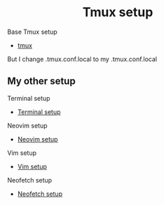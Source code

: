 <h1 align="center">Tmux setup</h1>

Base Tmux setup
- [tmux](https://github.com/gpakosz/.tmux)

But I change .tmux.conf.local to my .tmux.conf.local

## My other setup
Terminal setup
- [Terminal setup](https://github.com/Khalchenkov/terminal-setup)

Neovim setup
- [Neovim setup](https://github.com/Khalchenkov/neovim-config)

Vim setup
- [Vim setup](https://github.com/Khalchenkov/vim-config)

Neofetch setup
- [Neofetch setup](https://github.com/Khalchenkov/neofetch-config)

